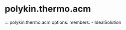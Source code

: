 # polykin.thermo.acm

::: polykin.thermo.acm
    options:
        members:
            - IdealSolution
